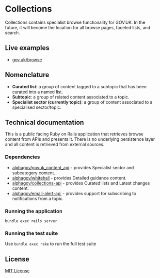 # Collections

Collections contains specialist browse functionality for GOV.UK. In the future,
it will become the location for all browse pages, faceted lists, and search.

## Live examples

 - [gov.uk/browse](https://www.gov.uk/browse)

## Nomenclature

- **Curated list**: a group of content tagged to a subtopic that has been
  curated into a named list.
- **Subtopic**: a group of related content associated to a topic.
- **Specialist sector (currently topic)**: a group of content associated to a
  specialised sector/topic.

## Technical documentation

This is a public facing Ruby on Rails application that retrieves browse content from APIs
and presents it.
There is no underlying persistence layer and all content is
retrieved from external sources.

### Dependencies

- [alphagov/govuk_content_api](https://github.com/alphagov/govuk_content_api) -
  provides Specialist sector and subcategory content.
- [alphagov/whitehall](https://github.com/alphagov/whitehall) -
  provides Detailed guidance content.
- [alphagov/collections-api](https://github.com/alphagov/collections-api) -
  provides Curated lists and Latest changes content.
- [alphagov/email-alert-api](https://github.com/alphagov/email-alert-api) -
  provides support for subscribing to notifications from a topic.

### Running the application

`bundle exec rails server`

### Running the test suite

Use `bundle exec rake` to run the full test suite

## License

[MIT License](LICENCE)
